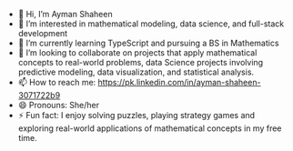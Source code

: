 - 👋 Hi, I’m Ayman Shaheen 
- 👀 I’m interested in mathematical modeling, data science, and full-stack development
- 🌱 I’m currently learning TypeScript and pursuing a BS in Mathematics
- 💞️ I’m looking to collaborate on projects that apply mathematical concepts to real-world problems, data Science projects involving predictive modeling, data visualization, and statistical analysis.
- 📫 How to reach me: https://pk.linkedin.com/in/ayman-shaheen-3071722b9
- 😄 Pronouns: She/her
- ⚡ Fun fact: I enjoy solving puzzles, playing strategy games and exploring real-world applications of mathematical concepts in my free time.

<!---
Ayman-queen/Ayman-queen is a ✨ special ✨ repository because its `README.md` (this file) appears on your GitHub profile.
You can click the Preview link to take a look at your changes.
--->
